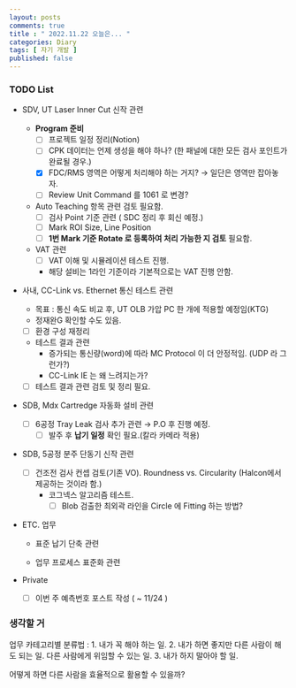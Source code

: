 ```yaml
---
layout: posts
comments: true
title : " 2022.11.22 오늘은... "
categories: Diary
tags: [ 자기 개발 ]
published: false
---
```


### TODO List

- SDV, UT Laser Inner Cut 신작 관련
  - **Program 준비**
    - [ ] 프로젝트 일정 정리(Notion)
    - [ ] CPK 데이터는 언제 생성을 해야 하나? (한 패널에 대한 모든 검사 포인트가 완료될 경우.)
    - [x] FDC/RMS 영역은 어떻게 처리해야 하는 거지? → 일단은 영역만 잡아놓자.
    - [ ] Review Unit Command 를 1061 로 변경?

  - Auto Teaching 항목 관련 검토 필요함.
    - [ ] 검사 Point 기준 관련 ( SDC 정리 후 회신 예정.)
    - [ ] Mark ROI Size, Line Position
    - [ ] **1번 Mark 기준 Rotate 로 등록하여 처리 가능한 지 검토** 필요함.

  - VAT 관련
    - [ ] VAT 이해 및 시뮬레이션 테스트 진행.
    - 해당 설비는 1라인 기준이라 기본적으로는 VAT 진행 안함.

- 사내, CC-Link vs. Ethernet 통신 테스트 관련
  - 목표 : 통신 속도 비교 후, UT OLB 가압 PC 한 개에 적용할 예정임(KTG)
  - 정재완G 확인할 수도 있음.
  - [ ] 환경 구성 재정리
  - 테스트 결과 관련
    - 증가되는 통신량(word)에 따라 MC Protocol 이 더 안정적임. (UDP 라 그런가?)
    - CC-Link IE 는 왜 느려지는가?
  - [ ] 테스트 결과 관련 검토 및 정리 필요.

- SDB, Mdx Cartredge 자동화 설비 관련
  - [ ] 6공정 Tray Leak 검사 추가 관련 → P.O 후 진행 예정.
    - [ ] 발주 후 **납기 일정** 확인 필요.(칼라 카메라 적용)

- SDB, 5공정 분주 단동기 신작 관련
  - [ ] 건조전 검사 컨셉 검토(기존 VO). Roundness vs. Circularity (Halcon에서 제공하는 것이라 함.)
    - 코그넥스 알고리즘 테스트.
      - [ ] Blob 검출한 최외곽 라인을 Circle 에 Fitting 하는 방법?

- ETC. 업무
  - 표준 납기 단축 관련

  - 업무 프로세스 표준화 관련

- Private
  - [ ] 이번 주 예측번호 포스트 작성 ( ~ 11/24 )

### 생각할 거

업무 카테고리별 분류법
 : 1. 내가 꼭 해야 하는 일.
   2. 내가 하면 좋지만 다른 사람이 해도 되는 일.
      다른 사람에게 위임할 수 있는 일.
   3. 내가 하지 말아야 할 일.

어떻게 하면 다른 사람을 효율적으로 활용할 수 있을까?
